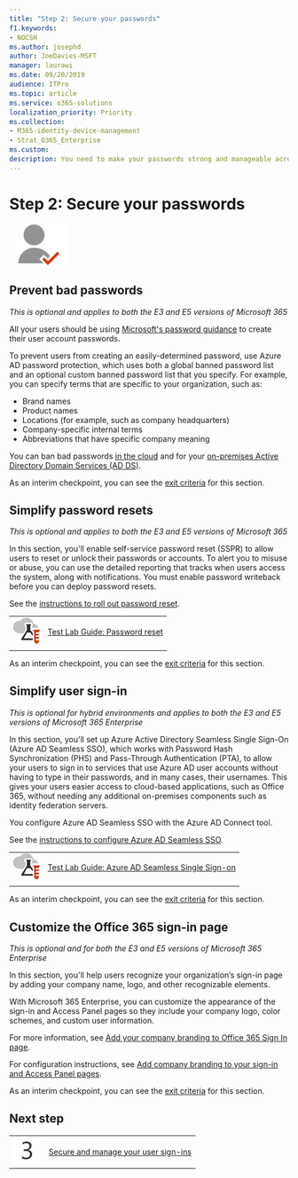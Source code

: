 ```yaml
---
title: "Step 2: Secure your passwords"
f1.keywords:
- NOCSH
ms.author: josephd
author: JoeDavies-MSFT
manager: laurawi
ms.date: 09/20/2019
audience: ITPro
ms.topic: article
ms.service: o365-solutions
localization_priority: Priority
ms.collection: 
- M365-identity-device-management
- Strat_O365_Enterprise
ms.custom:
description: You need to make your passwords strong and manageable across your organization.
---
```


# Step 2: Secure your passwords

![Phase 2-Identity](../media/deploy-foundation-infrastructure/identity_icon-small.png)

<a name="identity-password-prot"></a>
## Prevent bad passwords

*This is optional and applies to both the E3 and E5 versions of Microsoft 365*

All your users should be using [Microsoft's password guidance](https://www.microsoft.com/research/publication/password-guidance/) to create their user account passwords.

To prevent users from creating an easily-determined password, use Azure AD password protection, which uses both a global banned password list and an optional custom banned password list that you specify. For example, you can specify terms that are specific to your organization, such as:

- Brand names
- Product names
- Locations (for example, such as company headquarters)
- Company-specific internal terms
- Abbreviations that have specific company meaning

You can ban bad passwords [in the cloud](https://docs.microsoft.com/azure/active-directory/authentication/concept-password-ban-bad) and for your [on-premises Active Directory Domain Services (AD DS)](https://docs.microsoft.com/azure/active-directory/authentication/concept-password-ban-bad-on-premises).

As an interim checkpoint, you can see the [exit criteria](identity-exit-criteria.md#crit-password-prot) for this section.

<a name="identity-pw-reset"></a>
## Simplify password resets

*This is optional and applies to both the E3 and E5 versions of Microsoft 365*

In this section, you'll enable self-service password reset (SSPR) to allow users to reset or unlock their passwords or accounts. To alert you to misuse or abuse, you can use the detailed reporting that tracks when users access the system, along with notifications. You must enable password writeback before you can deploy password resets.

See the [instructions to roll out password reset](https://docs.microsoft.com/azure/active-directory/authentication/howto-sspr-deployment).

|||
|:-------|:-----|
|![Test Lab Guides for the Microsoft cloud](../media/m365-enterprise-test-lab-guides/cloud-tlg-icon-small.png)| [Test Lab Guide: Password reset](password-reset-m365-ent-test-environment.md) |
|||

As an interim checkpoint, you can see the [exit criteria](identity-exit-criteria.md#crit-identity-pw-reset) for this section.


<a name="identity-sso"></a>
## Simplify user sign-in

*This is optional for hybrid environments and applies to both the E3 and E5 versions of Microsoft 365 Enterprise*

In this section, you'll set up Azure Active Directory Seamless Single Sign-On (Azure AD Seamless SSO), which works with Password Hash Synchronization (PHS) and Pass-Through Authentication (PTA), to allow your users to sign in to services that use Azure AD user accounts without having to type in their passwords, and in many cases, their usernames. This gives your users easier access to cloud-based applications, such as Office 365, without needing any additional on-premises components such as identity federation servers.

You configure Azure AD Seamless SSO with the Azure AD Connect tool.

See the [instructions to configure Azure AD Seamless SSO](https://docs.microsoft.com/azure/active-directory/connect/active-directory-aadconnect-sso-quick-start).

|||
|:-------|:-----|
|![Test Lab Guides for the Microsoft cloud](../media/m365-enterprise-test-lab-guides/cloud-tlg-icon-small.png)| [Test Lab Guide: Azure AD Seamless Single Sign-on](single-sign-on-m365-ent-test-environment.md) |
|||

As an interim checkpoint, you can see the [exit criteria](identity-exit-criteria.md#crit-identity-sso) for this section.


<a name="identity-custom-sign-in"></a>
## Customize the Office 365 sign-in page

*This is optional and for both the E3 and E5 versions of Microsoft 365 Enterprise*

In this section, you'll help users recognize your organization’s sign-in page by adding your company name, logo, and other recognizable elements. 

With Microsoft 365 Enterprise, you can customize the appearance of the sign-in and Access Panel pages so they include your company logo, color schemes, and custom user information. 

For more information, see [Add your company branding to Office 365 Sign In page](https://docs.microsoft.com/office365/admin/setup/customize-sign-in-page).

For configuration instructions, see [Add company branding to your sign-in and Access Panel pages](https://aka.ms/aadpaddbranding).

As an interim checkpoint, you can see the [exit criteria](identity-exit-criteria.md#crit-identity-custom-sign-in) for this section.

## Next step

|||
|:-------|:-----|
|![Step 3](../media/stepnumbers/Step3.png)| [Secure and manage your user sign-ins](identity-secure-user-sign-ins.md) |
